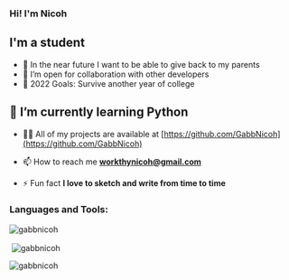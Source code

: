 ### Hi! I'm Nicoh

## I'm a student
- 🔭 In the near future I want to be able to give back to my parents
- 👯 I’m open for collaboration with other developers
- 🥅 2022 Goals: Survive another year of college

## 🌱 I’m currently learning **Python**

- 👨‍💻 All of my projects are available at [https://github.com/GabbNicoh](https://github.com/GabbNicoh)

- 📫 How to reach me **workthynicoh@gmail.com**

- ⚡ Fun fact **I love to sketch and write from time to time**

<h3 align="left">Languages and Tools:</h3>
<!--
<p align="center"> 
  <a href="https://developer.android.com" target="_blank"> <img src="https://devicons.github.io/devicon/devicon.git/icons/android/android-original-wordmark.svg" alt="android" width="40" height="40"/> </a> 
  <a href="https://www.w3schools.com/cpp/" target="_blank"> <img src="https://devicons.github.io/devicon/devicon.git/icons/cplusplus/cplusplus-original.svg" alt="cplusplus" width="40" height="40"/> </a> 
  <a href="https://www.w3schools.com/cs/" target="_blank"> <img src="https://devicons.github.io/devicon/devicon.git/icons/csharp/csharp-original.svg" alt="csharp" width="40" height="40"/> </a> 
  <a href="https://www.w3schools.com/css/" target="_blank"> <img src="https://devicons.github.io/devicon/devicon.git/icons/css3/css3-original-wordmark.svg" alt="css3" width="40" height="40"/> </a> 
  <a href="https://git-scm.com/" target="_blank"> <img src="https://www.vectorlogo.zone/logos/git-scm/git-scm-icon.svg" alt="git" width="40" height="40"/> </a> <a href="https://www.w3.org/html/" target="_blank"> <img src="https://devicons.github.io/devicon/devicon.git/icons/html5/html5-original-wordmark.svg" alt="html5" width="40" height="40"/> </a> 
  <a href="https://www.java.com" target="_blank"> <img src="https://devicons.github.io/devicon/devicon.git/icons/java/java-original-wordmark.svg" alt="java" width="40" height="40"/> </a> 
  <a href="https://www.linux.org/" target="_blank"> <img src="https://devicons.github.io/devicon/devicon.git/icons/linux/linux-original.svg" alt="linux" width="40" height="40"/> </a> 
  <a href="https://www.mysql.com/" target="_blank"> <img src="https://devicons.github.io/devicon/devicon.git/icons/mysql/mysql-original-wordmark.svg" alt="mysql" width="40" height="40"/> </a> 
  <a href="https://www.photoshop.com/en" target="_blank"> <img src="https://devicons.github.io/devicon/devicon.git/icons/photoshop/photoshop-plain.svg" alt="photoshop" width="40" height="40"/> </a> 
  <a href="https://www.python.org" target="_blank"> <img src="https://devicons.github.io/devicon/devicon.git/icons/python/python-original.svg" alt="python" width="40" height="40"/> </a> 
  <a href="https://unity.com/" target="_blank"> <img src="https://www.vectorlogo.zone/logos/unity3d/unity3d-icon.svg" alt="unity" width="40" height="40"/> </a> </p>
-->
<p><img align="center" src="https://github-readme-stats.vercel.app/api/top-langs?username=gabbnicoh&show_icons=true&locale=en&layout=compact" alt="gabbnicoh" /></p>

<p>&nbsp;<img align="center" src="https://github-readme-stats.vercel.app/api?username=gabbnicoh&show_icons=true&locale=en" alt="gabbnicoh" /></p>

<p><img align="center" src="https://github-readme-streak-stats.herokuapp.com/?user=gabbnicoh&" alt="gabbnicoh" /></p>
